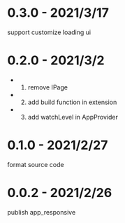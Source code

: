 # 0.3.0 - 2021/3/17
support customize loading ui

# 0.2.0 - 2021/3/2
- 1. remove IPage
- 2. add build function in extension
- 3. add watchLevel in AppProvider

# 0.1.0 - 2021/2/27
format source code

# 0.0.2 - 2021/2/26
publish app_responsive





